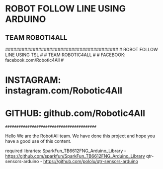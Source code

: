 # ROBOT FOLLOW LINE USING ARDUINO
## TEAM ROBOTI4ALL

  #########################################
	# ROBOT FOLLOW LINE USING TSL           #
	# TEAM ROBOTIC4ALL                      #
	#	FACEBOOK:  facebook.com/Robotic4All   #
  #	INSTAGRAM: instagram.com/Robotic4All  #
  #	GITHUB:    github.com/Robotic4All     #
	#########################################

Hello
We are the RobotiAll team.
We have done this project and hope you have a good use of this content.

required libraries:
    SparkFun_TB6612FNG_Arduino_Library - https://github.com/sparkfun/SparkFun_TB6612FNG_Arduino_Library
    qtr-sensors-arduino - https://github.com/pololu/qtr-sensors-arduino




